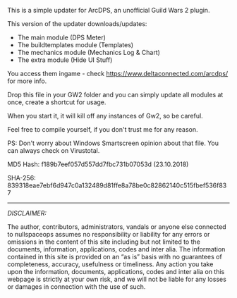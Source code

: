 This is a simple updater for ArcDPS, an unofficial Guild Wars 2 plugin.

This version of the updater downloads/updates:
- The main module (DPS Meter)
- The buildtemplates module (Templates)
- The mechanics module (Mechanics Log & Chart)
- The extra module (Hide UI Stuff)

You access them ingame - check https://www.deltaconnected.com/arcdps/ for more info.

Drop this file in your GW2 folder and you can simply update all modules at once, create a shortcut for usage.

When you start it, it will kill off any instances of Gw2, so be careful.

Feel free to compile yourself, if you don't trust me for any reason.

PS: Don't worry about Windows Smartscreen opinion about that file. You can always check on Virustotal.

MD5 Hash: f189b7eef057d557dd7fbc731b07053d (23.10.2018)

SHA-256: 839318eae7ebf6d947c0a132489d81ffe8a78be0c82862140c515fbef536f837

------------------------------------------------------------------------
*DISCLAIMER:*

The author, contributors, administrators, vandals or anyone else connected to nullspaceops assumes no responsibility or liability for any errors or omissions in the content of this site including but not limited to the documents, information, applications, codes and inter alia. The information contained in this site is provided on an “as is” basis with no guarantees of completeness, accuracy, usefulness or timeliness. Any action you take upon the information, documents, applications, codes and inter alia on this webpage is strictly at your own risk, and we will not be liable for any losses or damages in connection with the use of such.

